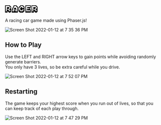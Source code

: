 ![alt text](https://github.com/aaronchan73/racer/blob/main/racer/assets/racerTitle1.PNG)

A racing car game made using Phaser.js!

<img width="500" alt="Screen Shot 2022-01-12 at 7 35 36 PM" src="https://user-images.githubusercontent.com/84891329/149263120-ce2dba1c-e2c2-46a6-98da-87ba661e620a.png">

## How to Play
Use the LEFT and RIGHT arrow keys to gain points while avoiding randomly generate barriers. \
You only have 3 lives, so be extra careful while you drive.

<img width="500" alt="Screen Shot 2022-01-12 at 7 52 07 PM" src="https://user-images.githubusercontent.com/84891329/149263133-111e7974-c221-48d5-be60-1f32dd769421.png">

## Restarting
The game keeps your highest score when you run out of lives, so that you can keep track of each play through.

<img width="500" alt="Screen Shot 2022-01-12 at 7 47 29 PM" src="https://user-images.githubusercontent.com/84891329/149263141-2c683355-9e12-4f36-84ea-142feb3d4c25.png">

